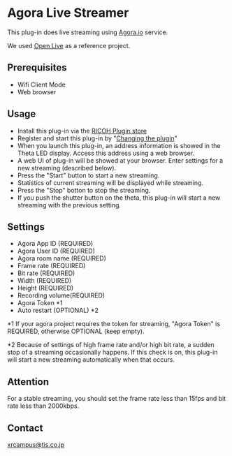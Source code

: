 # Agora Live Streamer

This plug-in does live streaming using [Agora.io](https://www.agora.io/en/) service.

We used [Open Live](https://github.com/AgoraIO/Basic-Video-Broadcasting/tree/master/OpenLive-Android) as a reference project.

## Prerequisites

- Wifi Client Mode
- Web browser
  
## Usage

- Install this plug-in via the [RICOH Plugin store](https://support.theta360.com/uk/manual/v/content/plugin/plugin_00.html) 
- Register and start this plug-in by "[Changing the plugin](https://support.theta360.com/en/manual/z1/content/plugin/plugin_02.html)"
- When you launch this plug-in, an address information is showed in the Theta LED display. Access this address using a web browser.  
- A web UI of plug-in will be showed at your browser. Enter settings for a new streaming (described below).
- Press the "Start" button to start a new streaming.
- Statistics of current streaming will be displayed while streaming.
- Press the "Stop" botton to stop the streaming. 
- If you push the shutter button on the theta, this plug-in will start a new streaming with the previous setting.

## Settings

- Agora App ID (REQUIRED)
- Agora User ID (REQUIRED)
- Agora room name (REQUIRED)
- Frame rate (REQUIRED)
- Bit rate (REQUIRED)
- Width (REQUIRED)
- Height (REQUIRED)
- Recording volume(REQUIRED)
- Agora Token *1
- Auto restart (OPTIONAL) *2

*1
If your agora project requires the token for streaming, "Agora Token" is REQUIRED, otherwise OPTIONAL (keep empty).

*2
Because of settings of high frame rate and/or high bit rate, a sudden stop of a streaming occasionally happens. If this check is on, this plug-in will start a new streaming automatically when that occurs.


## Attention

For a stable streaming, you should set the frame rate less than 15fps and bit rate less than 2000kbps.


## Contact

xrcampus@tis.co.jp
